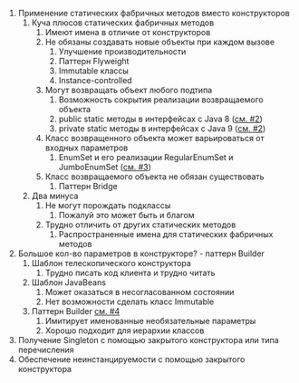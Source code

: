 1. Применение статических фабричных методов вместо конструкторов
    1. Куча плюсов статических фабричных методов
        1. Имеют имена в отличие от конструкторов
        2. Не обязаны создавать новые объекты при каждом вызове
            1. Улучшение производительности
            2. Паттерн Flyweight
            3. Immutable классы
            4. Instance-controlled
        3. Могут возвращать объект любого подтипа
            1. Возможность сокрытия реализации возвращаемого объекта
            2. public static методы в интерфейсах с Java
               8 ([см. #2](https://github.com/maksmolchdmitr/Effective-Java-Joshua-Bloch/tree/main/useful/links))
            3. private static методы в интерфейсах с Java
               9 ([см. #2](https://github.com/maksmolchdmitr/Effective-Java-Joshua-Bloch/tree/main/useful/links))
        4. Класс возвращенного объекта может варьироваться от входных параметров
            1. EnumSet и его реализации RegularEnumSet и
               JumboEnumSet ([см. #3](https://github.com/maksmolchdmitr/Effective-Java-Joshua-Bloch/tree/main/useful/links))
        5. Класс возвращаемого объекта не обязан существовать
            1. Паттерн Bridge
    2. Два минуса
        1. Не могут порождать подклассы
            1. Пожалуй это может быть и благом
        2. Трудно отличить от других статических методов
            1. Распространенные имена для статических фабричных методов
2. Большое кол-во параметров в конструкторе? - паттерн Builder
    1. Шаблон телескопического конструктора
        1. Трудно писать код клиента и трудно читать
    2. Шаблон JavaBeans
        1. Может оказаться в несогласованном состоянии
        2. Нет возможности сделать класс Immutable
    3. Паттерн Builder [см. #4](https://github.com/maksmolchdmitr/Effective-Java-Joshua-Bloch/tree/main/useful/links)
        1. Имитирует именованные необязательные параметры
        2. Хорошо подходит для иерархии классов
3. Получение Singleton с помощью закрытого конструктора или типа перечисления
4. Обеспечение неинстанцируемости с помощью закрытого конструктора